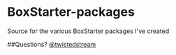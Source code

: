 BoxStarter-packages
===================

Source for the various BoxStarter packages I've created

##Questions?
[@twistedstream](http://twitter.com/twistedstream)
